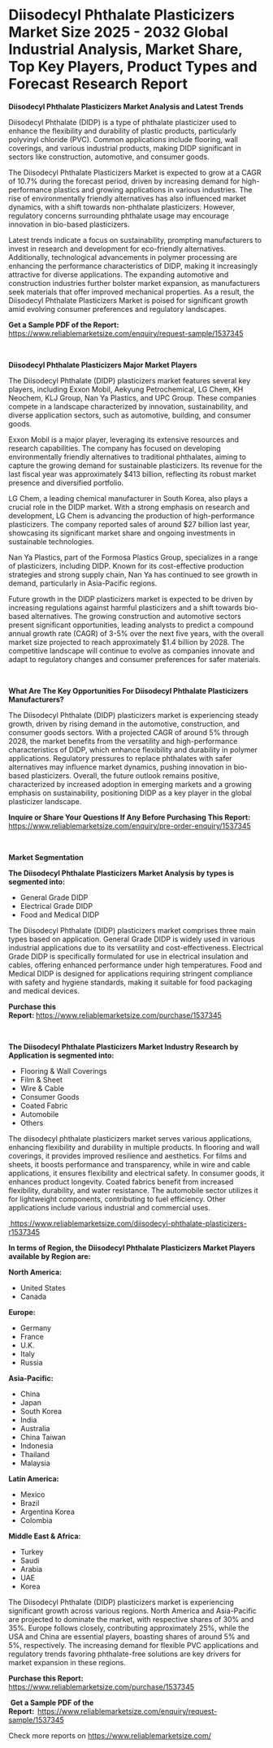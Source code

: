 <p><h1>Diisodecyl Phthalate Plasticizers Market Size 2025 - 2032 Global Industrial Analysis, Market Share, Top Key Players, Product Types and Forecast Research Report</h1></p><p><strong>Diisodecyl Phthalate Plasticizers Market Analysis and Latest Trends</strong></p>
<p><p>Diisodecyl Phthalate (DIDP) is a type of phthalate plasticizer used to enhance the flexibility and durability of plastic products, particularly polyvinyl chloride (PVC). Common applications include flooring, wall coverings, and various industrial products, making DIDP significant in sectors like construction, automotive, and consumer goods. </p><p>The Diisodecyl Phthalate Plasticizers Market is expected to grow at a CAGR of 10.7% during the forecast period, driven by increasing demand for high-performance plastics and growing applications in various industries. The rise of environmentally friendly alternatives has also influenced market dynamics, with a shift towards non-phthalate plasticizers. However, regulatory concerns surrounding phthalate usage may encourage innovation in bio-based plasticizers. </p><p>Latest trends indicate a focus on sustainability, prompting manufacturers to invest in research and development for eco-friendly alternatives. Additionally, technological advancements in polymer processing are enhancing the performance characteristics of DIDP, making it increasingly attractive for diverse applications. The expanding automotive and construction industries further bolster market expansion, as manufacturers seek materials that offer improved mechanical properties. As a result, the Diisodecyl Phthalate Plasticizers Market is poised for significant growth amid evolving consumer preferences and regulatory landscapes.</p></p>
<p><strong>Get a Sample PDF of the Report:&nbsp;</strong> <a href="https://www.reliablemarketsize.com/enquiry/request-sample/1537345?utm_campaign=2876&utm_medium=2&utm_source=Github&utm_content=ia&utm_term=24032025&utm_id=diisodecyl-phthalate-plasticizers">https://www.reliablemarketsize.com/enquiry/request-sample/1537345</a></p>
<p>&nbsp;</p>
<p><strong>Diisodecyl Phthalate Plasticizers Major Market Players</strong></p>
<p><p>The Diisodecyl Phthalate (DIDP) plasticizers market features several key players, including Exxon Mobil, Aekyung Petrochemical, LG Chem, KH Neochem, KLJ Group, Nan Ya Plastics, and UPC Group. These companies compete in a landscape characterized by innovation, sustainability, and diverse application sectors, such as automotive, building, and consumer goods.</p><p>Exxon Mobil is a major player, leveraging its extensive resources and research capabilities. The company has focused on developing environmentally friendly alternatives to traditional phthalates, aiming to capture the growing demand for sustainable plasticizers. Its revenue for the last fiscal year was approximately $413 billion, reflecting its robust market presence and diversified portfolio.</p><p>LG Chem, a leading chemical manufacturer in South Korea, also plays a crucial role in the DIDP market. With a strong emphasis on research and development, LG Chem is advancing the production of high-performance plasticizers. The company reported sales of around $27 billion last year, showcasing its significant market share and ongoing investments in sustainable technologies.</p><p>Nan Ya Plastics, part of the Formosa Plastics Group, specializes in a range of plasticizers, including DIDP. Known for its cost-effective production strategies and strong supply chain, Nan Ya has continued to see growth in demand, particularly in Asia-Pacific regions.</p><p>Future growth in the DIDP plasticizers market is expected to be driven by increasing regulations against harmful plasticizers and a shift towards bio-based alternatives. The growing construction and automotive sectors present significant opportunities, leading analysts to predict a compound annual growth rate (CAGR) of 3-5% over the next five years, with the overall market size projected to reach approximately $1.4 billion by 2028. The competitive landscape will continue to evolve as companies innovate and adapt to regulatory changes and consumer preferences for safer materials.</p></p>
<p>&nbsp;</p>
<p><strong>What Are The Key Opportunities For Diisodecyl Phthalate Plasticizers Manufacturers?</strong></p>
<p><p>The Diisodecyl Phthalate (DIDP) plasticizers market is experiencing steady growth, driven by rising demand in the automotive, construction, and consumer goods sectors. With a projected CAGR of around 5% through 2028, the market benefits from the versatility and high-performance characteristics of DIDP, which enhance flexibility and durability in polymer applications. Regulatory pressures to replace phthalates with safer alternatives may influence market dynamics, pushing innovation in bio-based plasticizers. Overall, the future outlook remains positive, characterized by increased adoption in emerging markets and a growing emphasis on sustainability, positioning DIDP as a key player in the global plasticizer landscape.</p></p>
<p><strong>Inquire or Share Your Questions If Any Before Purchasing This Report:</strong> <a href="https://www.reliablemarketsize.com/enquiry/pre-order-enquiry/1537345?utm_campaign=2876&utm_medium=2&utm_source=Github&utm_content=ia&utm_term=24032025&utm_id=diisodecyl-phthalate-plasticizers">https://www.reliablemarketsize.com/enquiry/pre-order-enquiry/1537345</a></p>
<p>&nbsp;</p>
<p><strong>Market Segmentation</strong></p>
<p><strong>The Diisodecyl Phthalate Plasticizers Market Analysis by types is segmented into:</strong></p>
<p><ul><li>General Grade DIDP</li><li>Electrical Grade DIDP</li><li>Food and Medical DIDP</li></ul></p>
<p><p>The Diisodecyl Phthalate (DIDP) plasticizers market comprises three main types based on application. General Grade DIDP is widely used in various industrial applications due to its versatility and cost-effectiveness. Electrical Grade DIDP is specifically formulated for use in electrical insulation and cables, offering enhanced performance under high temperatures. Food and Medical DIDP is designed for applications requiring stringent compliance with safety and hygiene standards, making it suitable for food packaging and medical devices.</p></p>
<p><strong>Purchase this Report:&nbsp;</strong><a href="https://www.reliablemarketsize.com/purchase/1537345?utm_campaign=2876&utm_medium=2&utm_source=Github&utm_content=ia&utm_term=24032025&utm_id=diisodecyl-phthalate-plasticizers">https://www.reliablemarketsize.com/purchase/1537345</a></p>
<p>&nbsp;</p>
<p><strong>The Diisodecyl Phthalate Plasticizers Market Industry Research by Application is segmented into:</strong></p>
<p><ul><li>Flooring & Wall Coverings</li><li>Film & Sheet</li><li>Wire & Cable</li><li>Consumer Goods</li><li>Coated Fabric</li><li>Automobile</li><li>Others</li></ul></p>
<p><p>The diisodecyl phthalate plasticizers market serves various applications, enhancing flexibility and durability in multiple products. In flooring and wall coverings, it provides improved resilience and aesthetics. For films and sheets, it boosts performance and transparency, while in wire and cable applications, it ensures flexibility and electrical safety. In consumer goods, it enhances product longevity. Coated fabrics benefit from increased flexibility, durability, and water resistance. The automobile sector utilizes it for lightweight components, contributing to fuel efficiency. Other applications include various industrial and commercial uses.</p></p>
<p><a href="https://www.reliablemarketsize.com/diisodecyl-phthalate-plasticizers-r1537345?utm_campaign=2876&utm_medium=2&utm_source=Github&utm_content=ia&utm_term=24032025&utm_id=diisodecyl-phthalate-plasticizers">&nbsp;https://www.reliablemarketsize.com/diisodecyl-phthalate-plasticizers-r1537345</a></p>
<p><strong>In terms of Region, the Diisodecyl Phthalate Plasticizers Market Players available by Region are:</strong></p>
<p>
    <p> <strong> North America: </strong>
        <ul>
            <li>United States</li>
            <li>Canada</li>
        </ul>
        </p> 
    <p> <strong> Europe: </strong>
        <ul>
            <li>Germany</li>
            <li>France</li>
            <li>U.K.</li>
            <li>Italy</li>
            <li>Russia</li>
        </ul>
        </p> 
    <p> <strong> Asia-Pacific: </strong>
        <ul>
            <li>China</li>
            <li>Japan</li>
            <li>South Korea</li>
            <li>India</li>
            <li>Australia</li>
            <li>China Taiwan</li>
            <li>Indonesia</li>
            <li>Thailand</li>
            <li>Malaysia</li>
        </ul>
        </p> 
    <p> <strong> Latin America: </strong>
        <ul>
            <li>Mexico</li>
            <li>Brazil</li>
            <li>Argentina Korea</li>
            <li>Colombia</li>
        </ul>
        </p> 
    <p> <strong> Middle East & Africa: </strong>
        <ul>
            <li>Turkey</li>
            <li>Saudi</li>
            <li>Arabia</li>
            <li>UAE</li>
            <li>Korea</li>
        </ul>
    </p>
    </p>
<p><p>The Diisodecyl Phthalate (DIDP) plasticizers market is experiencing significant growth across various regions. North America and Asia-Pacific are projected to dominate the market, with respective shares of 30% and 35%. Europe follows closely, contributing approximately 25%, while the USA and China are essential players, boasting shares of around 5% and 5%, respectively. The increasing demand for flexible PVC applications and regulatory trends favoring phthalate-free solutions are key drivers for market expansion in these regions.</p></p>
<p><strong>Purchase this Report: </strong><a href="https://www.reliablemarketsize.com/purchase/1537345?utm_campaign=2876&utm_medium=2&utm_source=Github&utm_content=ia&utm_term=24032025&utm_id=diisodecyl-phthalate-plasticizers">https://www.reliablemarketsize.com/purchase/1537345</a></p>
<p>&nbsp;<strong>Get a Sample PDF of the Report:&nbsp;&nbsp;</strong><a href="https://www.reliablemarketsize.com/enquiry/request-sample/1537345?utm_campaign=2876&utm_medium=2&utm_source=Github&utm_content=ia&utm_term=24032025&utm_id=diisodecyl-phthalate-plasticizers">https://www.reliablemarketsize.com/enquiry/request-sample/1537345</a></p>
<p><strong></strong></p>
<p>Check more reports on <a href="https://www.reliablemarketsize.com/?utm_campaign=2876&utm_medium=2&utm_source=Github&utm_content=ia&utm_term=24032025&utm_id=diisodecyl-phthalate-plasticizers">https://www.reliablemarketsize.com/</a></p>